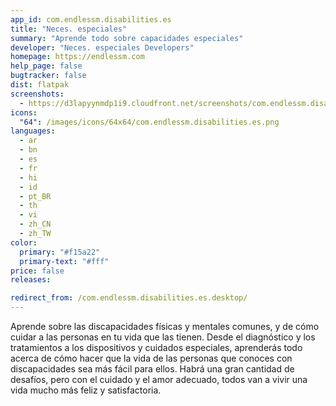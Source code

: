 ```yaml
---
app_id: com.endlessm.disabilities.es
title: "Neces. especiales"
summary: "Aprende todo sobre capacidades especiales"
developer: "Neces. especiales Developers"
homepage: https://endlessm.com
help_page: false
bugtracker: false
dist: flatpak
screenshots:
  - https://d3lapyynmdp1i9.cloudfront.net/screenshots/com.endlessm.disabilities.es/C/com.endlessm.disabilities.es-screenshot1.jpg
icons:
  "64": /images/icons/64x64/com.endlessm.disabilities.es.png
languages:
  - ar
  - bn
  - es
  - fr
  - hi
  - id
  - pt_BR
  - th
  - vi
  - zh_CN
  - zh_TW
color:
  primary: "#f15a22"
  primary-text: "#fff"
price: false
releases:

redirect_from: /com.endlessm.disabilities.es.desktop/
---
```


<p>Aprende sobre las discapacidades físicas y mentales comunes, y de cómo cuidar a las personas en tu vida que las tienen. Desde el diagnóstico y los tratamientos a los dispositivos y cuidados especiales, aprenderás todo acerca de cómo hacer que la vida de las personas que conoces con discapacidades sea más fácil para ellos. Habrá una gran cantidad de desafíos, pero con el cuidado y el amor adecuado, todos van a vivir una vida mucho más feliz y satisfactoria.</p>